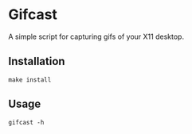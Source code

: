 # Gifcast

A simple script for capturing gifs of your X11 desktop.

## Installation

```console
make install
```

## Usage

```console
gifcast -h
```
